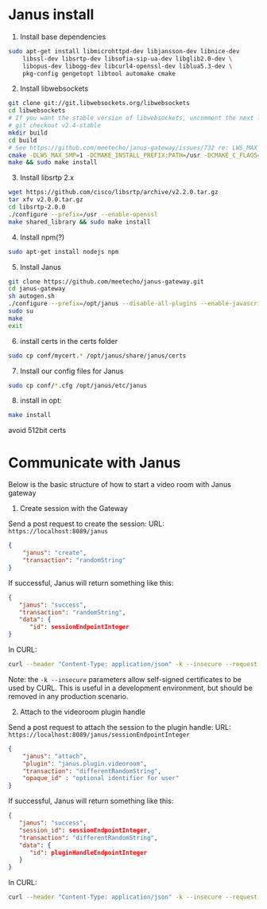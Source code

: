 # Janus install

1. Install base dependencies
```bash
sudo apt-get install libmicrohttpd-dev libjansson-dev libnice-dev
    libssl-dev libsrtp-dev libsofia-sip-ua-dev libglib2.0-dev \
	libopus-dev libogg-dev libcurl4-openssl-dev liblua5.3-dev \
	pkg-config gengetopt libtool automake cmake 
```

2. Install libwebsockets
```bash
git clone git://git.libwebsockets.org/libwebsockets
cd libwebsockets
# If you want the stable version of libwebsockets, uncomment the next line
# git checkout v2.4-stable
mkdir build
cd build
# See https://github.com/meetecho/janus-gateway/issues/732 re: LWS_MAX_SMP
cmake -DLWS_MAX_SMP=1 -DCMAKE_INSTALL_PREFIX:PATH=/usr -DCMAKE_C_FLAGS="-fpic" ..
make && sudo make install
```

3. Install libsrtp 2.x
```bash
wget https://github.com/cisco/libsrtp/archive/v2.2.0.tar.gz
tar xfv v2.0.0.tar.gz
cd libsrtp-2.0.0
./configure --prefix=/usr --enable-openssl
make shared_library && sudo make install
```

4. Install npm(?)
```bash
sudo apt-get install nodejs npm
```

5. Install Janus
```bash
git clone https://github.com/meetecho/janus-gateway.git
cd janus-gateway
sh autogen.sh
./configure --prefix=/opt/janus --disable-all-plugins --enable-javascript-es-module --enable-plugin-videoroom --disable-unix-sockets --disable-sample-event-handler
sudo su
make
exit
```

6. install certs in the certs folder
```bash
sudo cp conf/mycert.* /opt/janus/share/janus/certs
```

7. Install our config files for Janus
```bash
sudo cp conf/*.cfg /opt/janus/etc/janus
```

8. install in opt:
```bash
make install
```


avoid 512bit certs


# Communicate with Janus
Below is the basic structure of how to start a video room with Janus gateway

1. Create session with the Gateway

Send a post request to create the session:
URL: `https://localhost:8089/janus`
```json
{
	"janus": "create",
	"transaction": "randomString"
}
```
If successful, Janus will return something like this:
```json
{
   "janus": "success",
   "transaction": "randomString",
   "data": {
      "id": sessionEndpointInteger
}
```
In CURL:
```bash
curl --header "Content-Type: application/json" -k --insecure --request POST --data '{ "janus": "create", "transaction": "randomString"}' https://localhost:8089/janus
```
Note: the `-k --insecure` parameters allow self-signed certificates to be used by CURL. This is useful in a development environment, but should be removed in any production scenario.

2. Attach to the videoroom plugin handle

Send a post request to attach the session to the plugin handle:
URL: `https://localhost:8089/janus/sessionEndpointInteger`
```json
{
	"janus": "attach",
	"plugin": "janus.plugin.videoroom",
	"transaction": "differentRandomString",
	"opaque_id" : "optional identifier for user"
}
```
If successful, Janus will return something like this:
```json
{
   "janus": "success",
   "session_id": sessionEndpointInteger,
   "transaction": "differentRandomString",
   "data": {
      "id": pluginHandleEndpointInteger
   }
}
```
In CURL:
```bash
curl --header "Content-Type: application/json" -k --insecure --request POST --data '{ "janus": "attach", "plugin": "janus.plugin.videoroom", "transaction": "differentRandomString", "opaque_id" : "user123"}' https://localhost:8089/janus/sessionEndpointInteger
```


